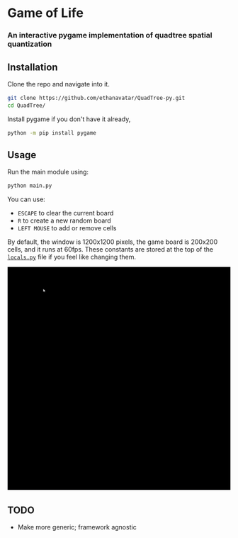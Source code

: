 # Game of Life

### An interactive pygame implementation of quadtree spatial quantization

## Installation

Clone the repo and navigate into it.
```bash
git clone https://github.com/ethanavatar/QuadTree-py.git
cd QuadTree/
```

Install pygame if you don't have it already,
```bash
python -m pip install pygame
```

## Usage

Run the main module using:
```bash
python main.py
```

You can use:
 - `ESCAPE` to clear the current board
 - `R` to create a new random board
 - `LEFT MOUSE` to add or remove cells

By default, the window is 1200x1200 pixels, the game board is 200x200 cells, and it runs at 60fps. These constants are stored at the top of the [`locals.py`](src/quadtree/locals.py) file if you feel like changing them.

<img title="Running Example" alt="Running Example" src="images/example-1200x1200.gif">

## TODO
 - Make more generic; framework agnostic